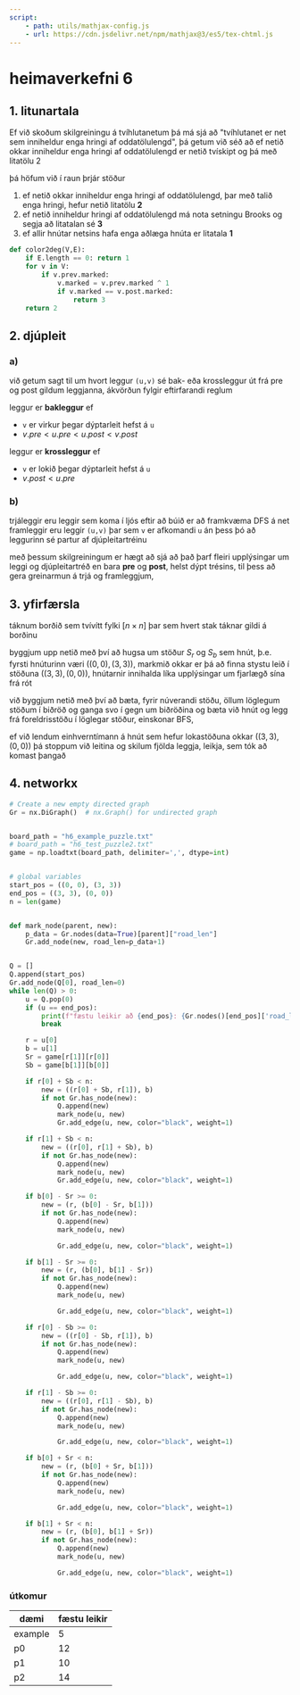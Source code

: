 ```yaml
---
script: 
    - path: utils/mathjax-config.js
    - url: https://cdn.jsdelivr.net/npm/mathjax@3/es5/tex-chtml.js
---
```


# heimaverkefni 6

## 1. litunartala
Ef við skoðum skilgreiningu á tvíhlutanetum þá má sjá að "tvíhlutanet er net sem inniheldur enga hringi af oddatölulengd", 
þá getum við séð að ef netið okkar inniheldur enga hringi af oddatölulengd er netið tvískipt og þá með litatölu 2

þá höfum við í raun þrjár stöður
1. ef netið okkar inniheldur enga hringi af oddatölulengd, þar með talið enga hringi, hefur netið litatölu **2**
2. ef netið inniheldur hringi af oddatölulengd má nota setningu Brooks og segja að litatalan sé **3**
3. ef allir hnútar netsins hafa enga aðlæga hnúta er litatala **1**

```python
def color2deg(V,E):
    if E.length == 0: return 1
    for v in V:
        if v.prev.marked:
            v.marked = v.prev.marked ^ 1
            if v.marked == v.post.marked:
                return 3
    return 2
```


## 2. djúpleit
### a)
við getum sagt til um hvort leggur `(u,v)` sé bak- eða krossleggur út frá pre og post gildum leggjanna, ákvörðun fylgir eftirfarandi reglum

leggur er **bakleggur** ef 
- `v` er virkur þegar dýptarleit hefst á `u`
- $v.pre < u.pre < u.post < v.post$

leggur er **krossleggur** ef
- `v` er lokið þegar dýptarleit hefst á `u`
- $v.post < u.pre$

### b)
trjáleggir eru leggir sem koma í ljós eftir að búið er að framkvæma DFS á net  
framleggir eru leggir `(u,v)` þar sem `v` er afkomandi `u` án þess þó að leggurinn sé partur af djúpleitartréinu  

með þessum skilgreiningum er hægt að sjá að það þarf fleiri upplýsingar um leggi og djúpleitartréð en bara **pre** og **post**, helst dýpt trésins, til þess að gera greinarmun á trjá og framleggjum, 

## 3. yfirfærsla
táknum borðið sem tvívítt fylki 
$[n\times n]$ þar sem hvert stak táknar gildi á borðinu  

byggjum upp netið með því að hugsa um stöður $S_r$ og $S_b$ sem hnút, þ.e. fyrsti hnúturinn væri $((0,0), (3,3))$, 
markmið okkar er þá að finna stystu leið í stöðuna $((3,3),(0,0))$, hnútarnir innihalda líka upplýsingar um fjarlægð sína frá rót

við byggjum netið með því að bæta, fyrir núverandi stöðu, öllum löglegum stöðum í biðröð og ganga svo í gegn um biðröðina og bæta við hnút og legg frá foreldrisstöðu í löglegar stöður, einskonar BFS,

ef við lendum einhverntímann á hnút sem hefur lokastöðuna okkar $((3,3),(0,0))$ þá stoppum við leitina og skilum fjölda leggja, leikja, sem tók að komast þangað

## 4. networkx

```python
# Create a new empty directed graph
Gr = nx.DiGraph()  # nx.Graph() for undirected graph


board_path = "h6_example_puzzle.txt"
# board_path = "h6_test_puzzle2.txt"
game = np.loadtxt(board_path, delimiter=',', dtype=int)


# global variables
start_pos = ((0, 0), (3, 3))
end_pos = ((3, 3), (0, 0))
n = len(game)


def mark_node(parent, new):
    p_data = Gr.nodes(data=True)[parent]["road_len"]
    Gr.add_node(new, road_len=p_data+1)


Q = []
Q.append(start_pos)
Gr.add_node(Q[0], road_len=0)
while len(Q) > 0:
    u = Q.pop(0)
    if (u == end_pos):
        print(f"fæstu leikir að {end_pos}: {Gr.nodes()[end_pos]['road_len']}")
        break

    r = u[0]
    b = u[1]
    Sr = game[r[1]][r[0]]
    Sb = game[b[1]][b[0]]

    if r[0] + Sb < n:
        new = ((r[0] + Sb, r[1]), b)
        if not Gr.has_node(new):
            Q.append(new)
            mark_node(u, new)
            Gr.add_edge(u, new, color="black", weight=1)

    if r[1] + Sb < n:
        new = ((r[0], r[1] + Sb), b)
        if not Gr.has_node(new):
            Q.append(new)
            mark_node(u, new)
            Gr.add_edge(u, new, color="black", weight=1)

    if b[0] - Sr >= 0:
        new = (r, (b[0] - Sr, b[1]))
        if not Gr.has_node(new):
            Q.append(new)
            mark_node(u, new)

            Gr.add_edge(u, new, color="black", weight=1)

    if b[1] - Sr >= 0:
        new = (r, (b[0], b[1] - Sr))
        if not Gr.has_node(new):
            Q.append(new)
            mark_node(u, new)

            Gr.add_edge(u, new, color="black", weight=1)

    if r[0] - Sb >= 0:
        new = ((r[0] - Sb, r[1]), b)
        if not Gr.has_node(new):
            Q.append(new)
            mark_node(u, new)

            Gr.add_edge(u, new, color="black", weight=1)

    if r[1] - Sb >= 0:
        new = ((r[0], r[1] - Sb), b)
        if not Gr.has_node(new):
            Q.append(new)
            mark_node(u, new)

            Gr.add_edge(u, new, color="black", weight=1)

    if b[0] + Sr < n:
        new = (r, (b[0] + Sr, b[1]))
        if not Gr.has_node(new):
            Q.append(new)
            mark_node(u, new)

            Gr.add_edge(u, new, color="black", weight=1)

    if b[1] + Sr < n:
        new = (r, (b[0], b[1] + Sr))
        if not Gr.has_node(new):
            Q.append(new)
            mark_node(u, new)

            Gr.add_edge(u, new, color="black", weight=1)
```

### útkomur
| dæmi    | fæstu leikir |
| ------- | ------------ |
| example | 5            |
| p0      | 12           |
| p1      | 10           |
| p2      | 14           |